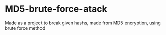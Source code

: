 # MD5-brute-force-atack
Made as a project to break given hashs, made from MD5 encryption, using brute force method
